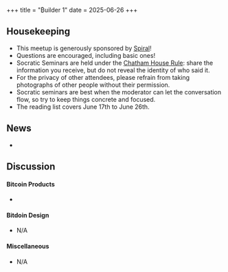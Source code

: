 +++
title = "₿uilder 1"
date = 2025-06-26
+++

Housekeeping
------------

- This meetup is generously sponsored by [Spiral](https://spiral.xyz/)!
- Questions are encouraged, including basic ones!
- Socratic Seminars are held under the [Chatham House Rule](https://www.chathamhouse.org/about-us/chatham-house-rule): share the information you receive, but do not reveal the identity of who said it.
- For the privacy of other attendees, please refrain from taking photographs of other people without their permission.
- Socratic seminars are best when the moderator can let the conversation flow, so try to keep things concrete and focused. 
- The reading list covers June 17th to June 26th.

News
----
- 

Discussion
----------
#### Bitcoin Products
- 

#### Bitdoin Design 
- N/A

#### Miscellaneous
- N/A